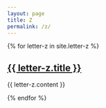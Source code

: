 ```yaml
---
layout: page
title: Z
permalink: /z/
---
```

{% for letter-z in site.letter-z %}
<h2><a href="{{ letter-z.url }}">{{ letter-z.title }}</a></h2>

{{ letter-z.content }}

{% endfor %}